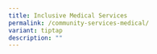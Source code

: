 ```yaml
---
title: Inclusive Medical Services
permalink: /community-services-medical/
variant: tiptap
description: ""
---
```

